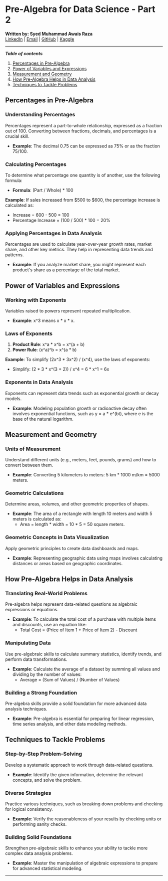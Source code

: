 # Pre-Algebra for Data Science - Part 2

**Written by: Syed Muhammad Awais Raza**  
[LinkedIn](https://www.linkedin.com/in/syed-muhammad-awais-raza-905317278/) | [Email](mailto:awaisraza5424@gmail.com) | [GitHub](https://github.com/awai1s) | [Kaggle](https://www.kaggle.com/awais5424) 

---
***Table of contents***

1. [Percentages in Pre-Algebra](#percentages-in-pre-algebra)
2. [Power of Variables and Expressions](#power-of-variables-and-expressions)
3. [Measurement and Geometry](#measurement-and-geometry)
4.  [How Pre-Algebra Helps in Data Analysis](#how-pre-algebra-helps-in-data-analysis)
5.  [Techniques to Tackle Problems](#techniques-to-tackle-problems)

## Percentages in Pre-Algebra

### Understanding Percentages

Percentages represent a part-to-whole relationship, expressed as a fraction out of 100. Converting between fractions, decimals, and percentages is a crucial skill.

- **Example**: The decimal 0.75 can be expressed as 75% or as the fraction 75/100.

### Calculating Percentages

To determine what percentage one quantity is of another, use the following formula:

- **Formula**: (Part / Whole) * 100

**Example**: If sales increased from $500 to $600, the percentage increase is calculated as:

- Increase = 600 - 500 = 100
- Percentage Increase = (100 / 500) * 100 = 20%

### Applying Percentages in Data Analysis

Percentages are used to calculate year-over-year growth rates, market share, and other key metrics. They help in representing data trends and patterns.

- **Example**: If you analyze market share, you might represent each product's share as a percentage of the total market.

## Power of Variables and Expressions

### Working with Exponents

Variables raised to powers represent repeated multiplication.

- **Example**: x^3 means x * x * x.

### Laws of Exponents

1. **Product Rule**: x^a * x^b = x^(a + b)
2. **Power Rule**: (x^a)^b = x^(a * b)

**Example**: To simplify (2x^3 * 3x^2) / (x^4), use the laws of exponents:

- Simplify: (2 * 3 * x^(3 + 2)) / x^4 = 6 * x^1 = 6x

### Exponents in Data Analysis

Exponents can represent data trends such as exponential growth or decay models.

- **Example**: Modeling population growth or radioactive decay often involves exponential functions, such as y = a * e^(bt), where e is the base of the natural logarithm.

## Measurement and Geometry

### Units of Measurement

Understand different units (e.g., meters, feet, pounds, grams) and how to convert between them.

- **Example**: Converting 5 kilometers to meters: 5 km * 1000 m/km = 5000 meters.

### Geometric Calculations

Determine areas, volumes, and other geometric properties of shapes.

- **Example**: The area of a rectangle with length 10 meters and width 5 meters is calculated as:
  - Area = length * width = 10 * 5 = 50 square meters.

### Geometric Concepts in Data Visualization

Apply geometric principles to create data dashboards and maps.

- **Example**: Representing geographic data using maps involves calculating distances or areas based on geographic coordinates.

## How Pre-Algebra Helps in Data Analysis

### Translating Real-World Problems

Pre-algebra helps represent data-related questions as algebraic expressions or equations.

- **Example**: To calculate the total cost of a purchase with multiple items and discounts, use an equation like:
  - Total Cost = (Price of Item 1 + Price of Item 2) - Discount

### Manipulating Data

Use pre-algebraic skills to calculate summary statistics, identify trends, and perform data transformations.

- **Example**: Calculate the average of a dataset by summing all values and dividing by the number of values:
  - Average = (Sum of Values) / (Number of Values)

### Building a Strong Foundation

Pre-algebra skills provide a solid foundation for more advanced data analysis techniques.

- **Example**: Pre-algebra is essential for preparing for linear regression, time series analysis, and other data modeling methods.

## Techniques to Tackle Problems

### Step-by-Step Problem-Solving

Develop a systematic approach to work through data-related questions.

- **Example**: Identify the given information, determine the relevant concepts, and solve the problem.

### Diverse Strategies

Practice various techniques, such as breaking down problems and checking for logical consistency.

- **Example**: Verify the reasonableness of your results by checking units or performing sanity checks.

### Building Solid Foundations

Strengthen pre-algebraic skills to enhance your ability to tackle more complex data analysis problems.

- **Example**: Master the manipulation of algebraic expressions to prepare for advanced statistical modeling.

---
